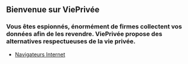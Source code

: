 ## Bienvenue sur ViePrivée

### Vous êtes espionnés, énormément de firmes collectent vos données afin de les revendre. ViePrivée propose des alternatives respectueuses de la vie privée.

- [Navigateurs Internet](/navigateurs)
